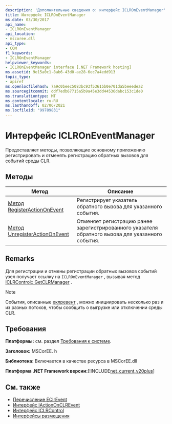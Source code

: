 ```yaml
---
description: 'Дополнительные сведения о: интерфейс ICLROnEventManager'
title: Интерфейс ICLROnEventManager
ms.date: 03/30/2017
api_name:
- ICLROnEventManager
api_location:
- mscoree.dll
api_type:
- COM
f1_keywords:
- ICLROnEventManager
helpviewer_keywords:
- ICLROnEventManager interface [.NET Framework hosting]
ms.assetid: 9e15a0c1-8ab6-43d0-ae28-6ec7a4edd913
topic_type:
- apiref
ms.openlocfilehash: 7a9c0beec5083bc93f5361bb0e701da5beeedea2
ms.sourcegitcommit: ddf7edb67715a5b9a45e3dd44536dabc153c1de0
ms.translationtype: MT
ms.contentlocale: ru-RU
ms.lasthandoff: 02/06/2021
ms.locfileid: "99789831"
---
```

# <a name="iclroneventmanager-interface"></a>Интерфейс ICLROnEventManager

Предоставляет методы, позволяющие основному приложению регистрировать и отменять регистрацию обратных вызовов для событий среды CLR.  
  
## <a name="methods"></a>Методы  
  
|Метод|Описание|  
|------------|-----------------|  
|[Метод RegisterActionOnEvent](iclroneventmanager-registeractiononevent-method.md)|Регистрирует указатель обратного вызова для указанного события.|  
|[Метод UnregisterActionOnEvent](iclroneventmanager-unregisteractiononevent-method.md)|Отменяет регистрацию ранее зарегистрированного указателя обратного вызова для указанного события.|  
  
## <a name="remarks"></a>Remarks  

 Для регистрации и отмены регистрации обратных вызовов событий узел получает ссылку на `ICLROnEventManager` , вызывая метод [ICLRControl:: GetCLRManager](iclrcontrol-getclrmanager-method.md) .  
  
> [!NOTE]
> События, описанные [еклревент](eclrevent-enumeration.md) , можно инициировать несколько раз и из разных потоков, чтобы сообщить о выгрузке или отключении среды CLR.  
  
## <a name="requirements"></a>Требования  

 **Платформы:** см. раздел [Требования к системе](../../get-started/system-requirements.md).  
  
 **Заголовок:** MSCorEE. h  
  
 **Библиотека:** Включается в качестве ресурса в MSCorEE.dll  
  
 **Платформа .NET Framework версии:**[!INCLUDE[net_current_v20plus](../../../../includes/net-current-v20plus-md.md)]  
  
## <a name="see-also"></a>См. также

- [Перечисление EClrEvent](eclrevent-enumeration.md)
- [Интерфейс IActionOnCLREvent](iactiononclrevent-interface.md)
- [Интерфейс ICLRControl](iclrcontrol-interface.md)
- [Интерфейсы размещения](hosting-interfaces.md)
